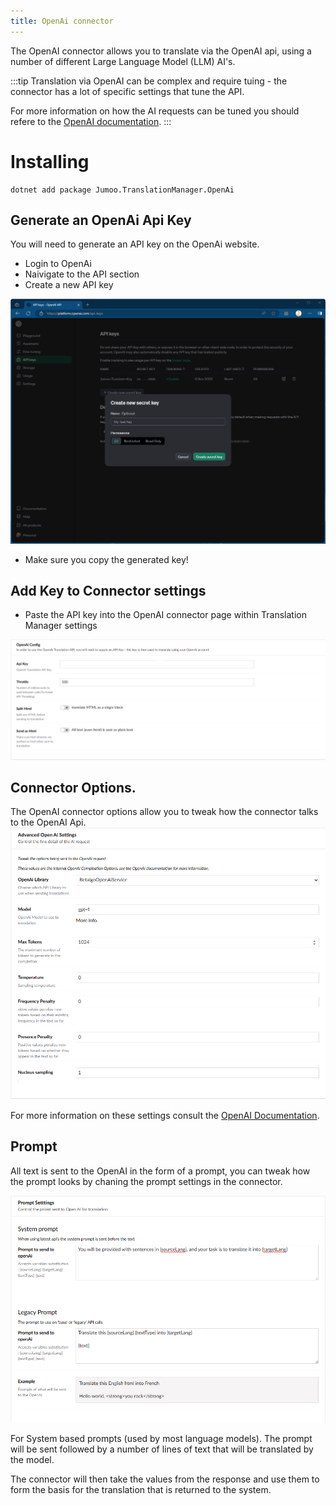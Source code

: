 ```yaml
---
title: OpenAi connector
---
```


The OpenAI connector allows you to translate via the OpenAI api, using a number of different Large Language Model (LLM) AI's.

:::tip
Translation via OpenAI can be complex and require tuing - the connector has a lot of specific settings that tune the API.

For more information on how the AI requests can be tuned you should refere to the [OpenAI documentation](https://platform.openai.com/docs/introduction).
:::

# Installing

```
dotnet add package Jumoo.TranslationManager.OpenAi
```

## Generate an OpenAi Api Key

You will need to generate an API key on the OpenAi website.

- Login to OpenAi
- Naivigate to the API section
- Create a new API key

![Generating a new OpenAI key](./openai-keys.png)

- Make sure you copy the generated key!

## Add Key to Connector settings

- Paste the API key into the OpenAI connector page within Translation Manager settings

![Enter API key](./openai-settings.png)

## Connector Options.

The OpenAI connector options allow you to tweak how the connector talks to the OpenAI Api.
![OpenAI Options](./open-ai-options.png)

For more information on these settings consult the [OpenAI Documentation](https://platform.openai.com/docs/introduction).

## Prompt

All text is sent to the OpenAI in the form of a prompt, you can tweak how the prompt looks by chaning the prompt settings in the connector.

![OpenAI Prompt settings](./open-ai-prompt.png)

For System based prompts (used by most language models). The prompt will be sent followed by a number of lines of text that will be translated by the model.

The connector will then take the values from the response and use them to form the basis for the translation that is returned to the system.
